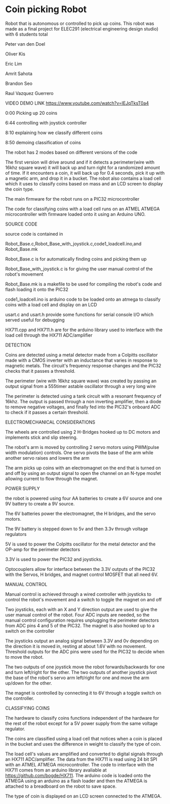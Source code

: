 # Coin picking Robot
 Robot that is autonomous or controlled to pick up coins.
This robot was made as a final project for ELEC291 (electrical engineering design studio) with 6 students total

Peter van den Doel

Oliver Kis

Eric Lim

Amrit Sahota

Brandon Seo

Raul Vazquez Guerrero

VIDEO DEMO LINK https://www.youtube.com/watch?v=IEJqTksT0a4

0:00 Picking up 20 coins

6:44 controlling with joystick controller

8:10 explaining how we classify different coins

8:50 demoing classification of coins

The robot has 2 modes based on different versions of the code

The first version will drive around and if it detects a perimeter(wire with 16khz square wave) it will back up and turn right for a randomized amount of time. If it encounters a coin, it will back up for 0.4 seconds, pick it up with a magnetic arm, and drop it in a bucket. The robot also contains a load cell which it uses to classify coins based on mass and an LCD screen to display the coin type.

The main firmware for the robot runs on a PIC32 microcontroller

The code for classifying coins with a load cell runs on an ATMEL ATMEGA microcontroller with firmware loaded onto it using an Arduino UNO.

SOURCE CODE

source code is contained in

Robot_Base.c,Robot_Base_with_joystick.c,code1_loadcell.ino,and Robot_Base.mk

Robot_Base.c is for automatically finding coins and picking them up

Robot_Base_with_joystick.c is for giving the user manual control of the robot's movement

Robot_Base.mk is a makefile to be used for compiling the robot's code and flash loading it onto the PIC32

code1_loadcell.ino is arduino code to be loaded onto an atmega to classify coins with a load cell and display on an LCD

usart.c and usart.h provide some functions for serial console I/O which served useful for debugging

HX711.cpp and HX711.h are for the arduino library used to interface with the load cell through the HX711 ADC/amplifier

DETECTION

Coins are detected using a metal detector made from a Colpitts oscillator made with a CMOS inverter with an inductance that varies in response to magnetic metals. The circuit's frequency response changes and the PIC32 checks that it passes a threshold.

The perimeter (wire with 16khz square wave) was created by passing an output signal from a 555timer astable oscillator through a very long wire

The perimeter is detected using a tank circuit with a resonant frequency of 16khz. The output is passed through a non inverting amplifier, then a diode to remove negative voltages, and finally fed into the PIC32's onboard ADC to check if it passes a certain threshold.

ELECTROMECHANICAL CONSIDERATIONS

The wheels are controlled using 2 H-Bridges hooked up to DC motors and implements stick and slip steering.

The robot's arm is moved by controlling 2 servo motors using PWM(pulse width modulation) controls. One servo pivots the base of the arm while another servo raises and lowers the arm

The arm picks up coins with an electromagnet on the end that is turned on and off by using an output signal to open the channel on an N-type mosfet allowing current to flow through the magnet.

POWER SUPPLY

the robot is powered using four AA batteries to create a 6V source and one 9V battery to create a 9V source.

The 6V batteries power the electromagnet, the H bridges, and the servo motors.

The 9V battery is stepped down to 5v and then 3.3v through voltage regulators

5V is used to power the Colpitts oscillator for the metal detector and the OP-amp for the perimeter detectors

3.3V is used to power the PIC32 and joysticks.

Optocouplers allow for interface between the 3.3V outputs of the PIC32 with the Servos, H bridges, and magnet control MOSFET that all need 6V.

MANUAL CONTROL

Manual control is achieved through a wired controller with joysticks to control the robot's movement and a switch to toggle the magnet on and off

Two joysticks, each with an X and Y direction output are used to give the user manual control of the robot. Four ADC inputs are needed, so the manual control configuration requires unplugging the perimeter detectors from ADC pins 4 and 5 of the PIC32. The magnet is also hooked up to a switch on the controller

The joysticks output an analog signal between 3.3V and 0v depending on the direction it is moved in, resting at about 1.6V with no movement. Threshold outputs for the ADC pins were used for the PIC32 to decide when to move the robot.

The two outputs of one joystick move the robot forwards/backwards for one and turn left/right for the other. The two outputs of another joystick pivot the base of the robot's servo arm left/right for one and move the arm up/down for the other.

The magnet is controlled by connecting it to 6V through a toggle switch on the controller.

CLASSIFYING COINS

The hardware to classify coins functions independent of the hardware for the rest of the robot except for a 5V power supply from the same voltage regulator.

The coins are classified using a load cell that notices when a coin is placed in the bucket and uses the difference in weight to classify the type of coin.

The load cell's values are amplified and converted to digital signals through an HX711 ADC/amplifier. The data from the HX711 is read using 24 bit SPI with an ATMEL ATMEGA microcontroller. The code to interface with the HX711 comes from an arduino library avaliable at https://github.com/bogde/HX711. The arduino code is loaded onto the ATMEGA using an arduino as a flash loader and then the ATMEGA is attached to a breadboard on the robot to save space.

The type of coin is displayed on an LCD screen connected to the ATMEGA.
